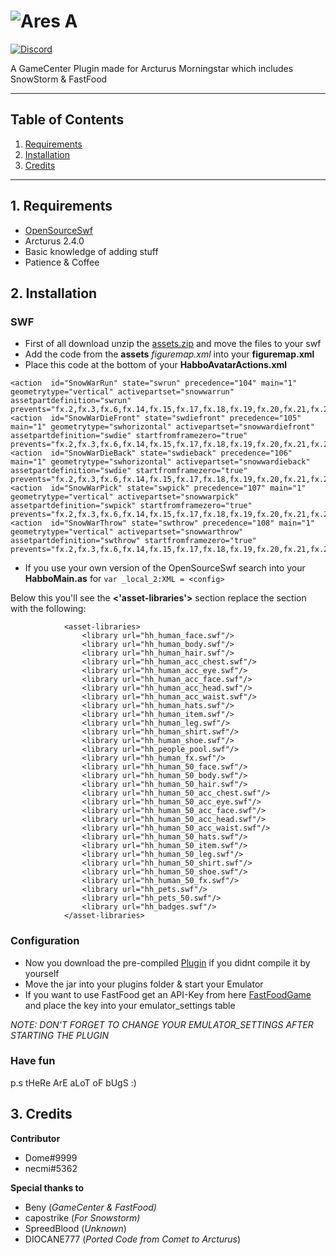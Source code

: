 
# ![Ares A](https://i.imgur.com/1zelxEp.png)  
  
[![Discord](https://img.shields.io/discord/683417203546128387?color=%237289DA&label=Discord)](https://discord.gg/pN7ZMFw)  
  
A GameCenter Plugin made for Arcturus Morningstar which includes SnowStorm & FastFood  
  
---  
  
## Table of Contents  
  
1. [Requirements](#1-requirements)
2. [Installation](#2-installation)  
3. [Credits](#3-credits)  
  
--- 
## 1. Requirements
- [OpenSourceSwf](https://git.krews.org/Dome/cleaned-up-swf-source)
- Arcturus 2.4.0
- Basic knowledge of adding stuff
- Patience & Coffee
	

## 2. Installation  

### SWF
- First of all download unzip the [assets.zip](https://git.krews.org/ares/gamecenter/uploads/1f57e1c085f7a111cbf3efa0be29a2b8/assets.zip) and move the files to your swf
- Add the code from the  **assets** *figuremap.xml*  into your **figuremap.xml**
- Place this code at the bottom of your **HabboAvatarActions.xml**
<!-- SnowWar -->
    <action  id="SnowWarRun" state="swrun" precedence="104" main="1" geometrytype="vertical" activepartset="snowwarrun" assetpartdefinition="swrun" prevents="fx.2,fx.3,fx.6,fx.14,fx.15,fx.17,fx.18,fx.19,fx.20,fx.21,fx.22,fx.33,fx.34,fx.35,fx.36,fx.38,fx.39,fx.45,fx.46,fx.48,fx.54,fx.55,fx.56,fx.57,fx.58,fx.69,fx.71,fx.72,fx.89,fx.90,fx.91,fx.92,fx.94,fx.97,fx.100,fx.104,fx.107,fx.108,fx.115,fx.116,fx.117,fx.118,fx.119,fx.120,fx.121,fx.122,fx.123,fx.124,fx.125,fx.127,fx.129,fx.130,fx.131,fx.132,fx.134,fx.135,fx.136,fx.137,fx.138,fx.139,fx.140,fx.141,fx.142,fx.143,fx.144,fx.145,fx.146,fx.147,fx.148,fx.149,fx.150,fx.151,fx.152,fx.153,fx.154,fx.155,fx.156,fx.157,dance"/>
    <action  id="SnowWarDieFront" state="swdiefront" precedence="105" main="1" geometrytype="swhorizontal" activepartset="snowwardiefront" assetpartdefinition="swdie" startfromframezero="true" prevents="fx.2,fx.3,fx.6,fx.14,fx.15,fx.17,fx.18,fx.19,fx.20,fx.21,fx.22,fx.33,fx.34,fx.35,fx.36,fx.38,fx.39,fx.45,fx.46,fx.48,fx.54,fx.55,fx.56,fx.57,fx.58,fx.69,fx.71,fx.72,fx.89,fx.90,fx.91,fx.92,fx.94,fx.97,fx.100,fx.104,fx.105,fx.107,fx.108,fx.115,fx.116,fx.117,fx.118,fx.119,fx.120,fx.121,fx.122,fx.123,fx.124,fx.125,fx.127,fx.129,fx.130,fx.131,fx.132,fx.134,fx.135,fx.136,fx.137,fx.138,fx.139,fx.140,fx.141,fx.142,fx.143,fx.144,fx.145,fx.146,fx.147,fx.148,fx.149,fx.150,fx.151,fx.152,fx.153,fx.154,fx.155,fx.156,fx.157,dance"/>
    <action  id="SnowWarDieBack" state="swdieback" precedence="106" main="1" geometrytype="swhorizontal" activepartset="snowwardieback" assetpartdefinition="swdie" startfromframezero="true" prevents="fx.2,fx.3,fx.6,fx.14,fx.15,fx.17,fx.18,fx.19,fx.20,fx.21,fx.22,fx.33,fx.34,fx.35,fx.36,fx.38,fx.39,fx.45,fx.46,fx.48,fx.54,fx.55,fx.56,fx.57,fx.58,fx.69,fx.71,fx.72,fx.89,fx.90,fx.91,fx.92,fx.94,fx.97,fx.100,fx.104,fx.105,fx.107,fx.108,fx.115,fx.116,fx.117,fx.118,fx.119,fx.120,fx.121,fx.122,fx.123,fx.124,fx.125,fx.127,fx.129,fx.130,fx.131,fx.132,fx.134,fx.135,fx.140,fx.141,fx.142,fx.143,fx.144,fx.145,fx.146,fx.147,fx.148,fx.149,fx.150,fx.151,fx.152,fx.153,fx.154,fx.155,fx.156,fx.157,dance"/>
    <action  id="SnowWarPick" state="swpick" precedence="107" main="1" geometrytype="vertical" activepartset="snowwarpick" assetpartdefinition="swpick" startfromframezero="true" prevents="fx.2,fx.3,fx.6,fx.14,fx.15,fx.17,fx.18,fx.19,fx.20,fx.21,fx.22,fx.33,fx.34,fx.35,fx.36,fx.38,fx.39,fx.45,fx.46,fx.48,fx.54,fx.55,fx.56,fx.57,fx.58,fx.69,fx.71,fx.72,fx.89,fx.90,fx.91,fx.92,fx.94,fx.97,fx.100,fx.104,fx.105,fx.107,fx.108,fx.115,fx.116,fx.117,fx.118,fx.119,fx.120,fx.121,fx.122,fx.123,fx.124,fx.125,fx.127,fx.129,fx.130,fx.131,fx.132,fx.134,fx.135,fx.136,fx.137,fx.138,fx.139,fx.140,fx.141,fx.142,fx.143,fx.144,fx.145,fx.146,fx.147,fx.148,fx.149,fx.150,fx.151,fx.152,fx.153,fx.154,fx.155,fx.156,fx.157,dance"/>
    <action  id="SnowWarThrow" state="swthrow" precedence="108" main="1" geometrytype="vertical" activepartset="snowwarthrow" assetpartdefinition="swthrow" startfromframezero="true" prevents="fx.2,fx.3,fx.6,fx.14,fx.15,fx.17,fx.18,fx.19,fx.20,fx.21,fx.22,fx.33,fx.34,fx.35,fx.36,fx.38,fx.39,fx.45,fx.46,fx.48,fx.54,fx.55,fx.56,fx.57,fx.58,fx.69,fx.71,fx.72,fx.89,fx.90,fx.91,fx.92,fx.94,fx.97,fx.100,fx.104,fx.105,fx.107,fx.108,fx.115,fx.116,fx.117,fx.118,fx.119,fx.120,fx.121,fx.122,fx.123,fx.124,fx.125,fx.127,fx.129,fx.130,fx.131,fx.132,fx.134,fx.135,fx.136,fx.137,fx.138,fx.139,fx.140,fx.141,fx.142,fx.143,fx.144,fx.145,fx.146,fx.147,fx.148,fx.149,fx.150,fx.151,fx.152,fx.153,fx.154,fx.155,fx.156,fx.157,dance"/>
   
   - If you use your own version of the OpenSourceSwf search into your **HabboMain.as** for
   `var _local_2:XML = <config>`
   
  Below this you'll see the  **<'asset-libraries'>** section
  replace the section with the following:
  

    			<asset-libraries>
					<library url="hh_human_face.swf"/>
					<library url="hh_human_body.swf"/>
					<library url="hh_human_hair.swf"/>
					<library url="hh_human_acc_chest.swf"/>
					<library url="hh_human_acc_eye.swf"/>
					<library url="hh_human_acc_face.swf"/>
					<library url="hh_human_acc_head.swf"/>
					<library url="hh_human_acc_waist.swf"/>
					<library url="hh_human_hats.swf"/>
					<library url="hh_human_item.swf"/>
					<library url="hh_human_leg.swf"/>
					<library url="hh_human_shirt.swf"/>
					<library url="hh_human_shoe.swf"/>
					<library url="hh_people_pool.swf"/>
					<library url="hh_human_fx.swf"/>
					<library url="hh_human_50_face.swf"/>
					<library url="hh_human_50_body.swf"/>
					<library url="hh_human_50_hair.swf"/>
					<library url="hh_human_50_acc_chest.swf"/>
					<library url="hh_human_50_acc_eye.swf"/>
					<library url="hh_human_50_acc_face.swf"/>
					<library url="hh_human_50_acc_head.swf"/>
					<library url="hh_human_50_acc_waist.swf"/>
					<library url="hh_human_50_hats.swf"/>
					<library url="hh_human_50_item.swf"/>
					<library url="hh_human_50_leg.swf"/>
					<library url="hh_human_50_shirt.swf"/>
					<library url="hh_human_50_shoe.swf"/>
					<library url="hh_human_50_fx.swf"/>
					<library url="hh_pets.swf"/>
					<library url="hh_pets_50.swf"/>
					<library url="hh_badges.swf"/>
				</asset-libraries>
### Configuration
- Now you download the pre-compiled [Plugin](https://git.krews.org/ares/gamecenter/uploads/fd4557930dda0bd928d4267232fb46ad/GameCenter-1.0.jar) if you didnt compile it by yourself
- Move the jar into your plugins folder & start your Emulator
- If you want to use FastFood get an API-Key from here [FastFoodGame](https://www.thefastfoodgame.com/) and place the key into your emulator_settings table

*NOTE: DON'T FORGET TO CHANGE YOUR EMULATOR_SETTINGS AFTER STARTING THE PLUGIN*

### Have fun
 p.s tHeRe ArE aLoT oF bUgS :)

## 3. Credits

**Contributor**
 - Dome#9999
 - necmi#5362

**Special thanks to**
 - Beny (*GameCenter & FastFood)*
 -  capostrike  (*For Snowstorm)*
 - SpreedBlood  (*Unknown*)
 - DIOCANE777 (*Ported Code from Comet to Arcturus*)
